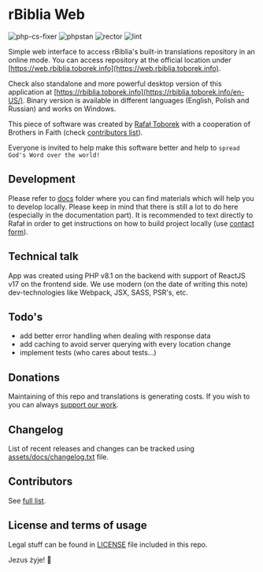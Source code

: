 # rBiblia Web

![php-cs-fixer](https://github.com/rbiblia/rbiblia-web/actions/workflows/php-cs-fixer.yaml/badge.svg)
![phpstan](https://github.com/rbiblia/rbiblia-web/actions/workflows/phpstan.yaml/badge.svg)
![rector](https://github.com/rbiblia/rbiblia-web/actions/workflows/rector.yaml/badge.svg)
![lint](https://github.com/rbiblia/rbiblia-web/actions/workflows/lint.yaml/badge.svg)

Simple web interface to access rBiblia's built-in translations repository in an online mode. You can access repository at the official location under [https://web.rbiblia.toborek.info](https://web.rbiblia.toborek.info).

Check also standalone and more powerful desktop version of this application at [https://rbiblia.toborek.info](https://rbiblia.toborek.info/en-US/). Binary version is available in different languages (English, Polish and Russian) and works on Windows.

This piece of software was created by [Rafał Toborek](https://github.com/clash82) with a cooperation of Brothers in Faith (check [contributors list](https://github.com/rBiblia/rbiblia-web/graphs/contributors)).

Everyone is invited to help make this software better and help to `spread God's Word over the world!`

## Development

Please refer to [docs](https://github.com/rBiblia/rbiblia-web/tree/master/docs) folder where you can find materials which will help you to develop locally. Please keep in mind that there is still a lot to do here (especially in the documentation part). It is recommended to text directly to Rafał in order to get instructions on how to build project locally (use [contact form](https://kontakt.toborek.info)).

## Technical talk

App was created using PHP v8.1 on the backend with support of ReactJS v17 on the frontend side. We use modern (on the date of writing this note) dev-technologies like Webpack, JSX, SASS, PSR's, etc.

## Todo's

- add better error handling when dealing with response data
- add caching to avoid server querying with every location change
- implement tests (who cares about tests...)

## Donations

Maintaining of this repo and translations is generating costs. If you wish to you can always [support our work](https://rbiblia.toborek.info/donation/).

## Changelog

List of recent releases and changes can be tracked using [assets/docs/changelog.txt](https://github.com/rBiblia/rbiblia-web/blob/master/assets/docs/changelog.txt) file.

## Contributors

See [full list](https://github.com/rBiblia/rbiblia-web/graphs/contributors).

## License and terms of usage

Legal stuff can be found in [LICENSE](https://github.com/rBiblia/rbiblia-web/blob/master/LICENSE) file included in this repo.

Jezus żyje! 🧡
